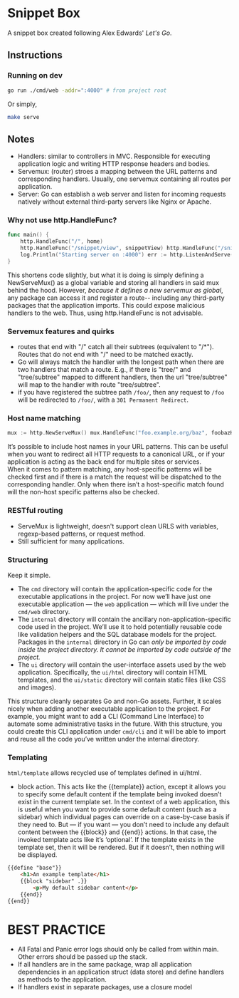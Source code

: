# Snippet Box  

A snippet box created following Alex Edwards' *Let's Go*.  

## Instructions

### Running on dev 
```bash
go run ./cmd/web -addr=":4000" # from project root
```
Or simply, 
```bash
make serve
```

## Notes  
* Handlers: similar to controllers in MVC. Responsible for executing application logic and writing HTTP response headers and bodies.  
* Servemux: (router) stroes a mapping between the URL patterns and corresponding handlers. Usually, one servemux containing all routes per application.  
* Server: Go can establish a web server and listen for incoming requests natively without external third-party servers like Nginx or Apache.  

### Why not use http.HandleFunc? 

```go
func main() {
    http.HandleFunc("/", home) 
    http.HandleFunc("/snippet/view", snippetView) http.HandleFunc("/snippet/create", snippetCreate)
    log.Println("Starting server on :4000") err := http.ListenAndServe(":4000", nil) log.Fatal(err)
}
```

This shortens code slightly, but what it is doing is simply defining a NewServeMux() as a global variable and storing all handlers in said mux behind the hood. However, *because it defines a new servemux as global*, any package can access it and register a route-- including any third-party packages that the application imports. This could expose malicious handlers to the web. Thus, using http.HandleFunc is not advisable.  

### Servemux features and quirks  
* routes that end with "/" catch all their subtrees (equivalent to "/*"). Routes that do not end with "/" need to be matched exactly.
* Go will always match the handler with the longest path when there are two handlers that match a route. E.g., if there is "tree/" and "tree/subtree" mapped to different handlers, then the url "tree/subtree" will map to the handler with route "tree/subtree".  
*  if you have registered the subtree path `/foo/`, then any request to `/foo` will be redirected to `/foo/`, with a `301 Permanent Redirect`.  

### Host name matching  
```go
mux := http.NewServeMux() mux.HandleFunc("foo.example.org/baz", foobazHandler) mux.HandleFunc("bar.example.org/baz", barbazHandler) mux.HandleFunc("/baz", bazHandler)
```
It’s possible to include host names in your URL patterns. This can be useful when you want to redirect all HTTP requests to a canonical URL, or if your application is acting as the back end for multiple sites or services.  
When it comes to pattern matching, any host-specific patterns will be checked first and if there is a match the request will be dispatched to the corresponding handler. Only when there isn’t a host-specific match found will the non-host specific patterns also be checked.  

### RESTful routing  
* ServeMux is lightweight, doesn't support clean URLS with variables, regexp-based patterns, or request method.  
* Still sufficient for many applications.  

### Structuring  
Keep it simple.  

* The `cmd` directory will contain the application-specific code for the executable applications in the project. For now we’ll have just one executable application — the `web` application — which will live under the `cmd/web` directory.  
* The `internal` directory will contain the ancillary non-application-specific code used in the project. We’ll use it to hold potentially reusable code like validation helpers and the SQL database models for the project. Packages in the `internal` directory in Go can *only be imported by code inside the project directory. It cannot be imported by code outside of the project.*
* The `ui` directory will contain the user-interface assets used by the web application. Specifically, the `ui/html` directory will contain HTML templates, and the `ui/static` directory will contain static files (like CSS and images).  

This structure cleanly separates Go and non-Go assets. Further, it scales nicely when adding another executable application to the project. For example, you might want to add a CLI (Command Line Interface) to automate some administrative tasks in the future. With this structure, you could create this CLI application under `cmd/cli` and it will be able to import and reuse all the code you’ve written under the internal directory.  

### Templating  
`html/template` allows recycled use of templates defined in ui/html.  
* block action. This acts like the {{template}} action, except it allows you to specify some default content if the template being invoked doesn’t exist in the current template set. In the context of a web application, this is useful when you want to provide some default content (such as a sidebar) which individual pages can override on a case-by-case basis if they need to. But — if you want — you don’t need to include any default content between the {{block}} and {{end}} actions. In that case, the invoked template acts like it’s ‘optional’. If the template exists in the template set, then it will be rendered. But if it doesn’t, then nothing will be displayed.
```html
{{define "base"}}
    <h1>An example template</h1> 
    {{block "sidebar" .}}
        <p>My default sidebar content</p> 
    {{end}}
{{end}}
```

# BEST PRACTICE  
- All Fatal and Panic error logs should only be called from within main. Other errors should be passed up the stack.  
- If all handlers are in the same package, wrap all application dependencies in an application struct (data store) and define handlers as methods to the application.  
- If handlers exist in separate packages, use a closure model 